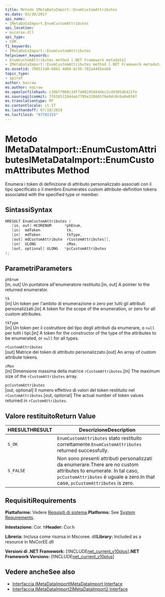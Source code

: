 ```yaml
---
title: Metodo IMetaDataImport::EnumCustomAttributes
ms.date: 03/30/2017
api_name:
- IMetaDataImport.EnumCustomAttributes
api_location:
- mscoree.dll
api_type:
- COM
f1_keywords:
- IMetaDataImport::EnumCustomAttributes
helpviewer_keywords:
- EnumCustomAttributes method [.NET Framework metadata]
- IMetaDataImport::EnumCustomAttributes method [.NET Framework metadata]
ms.assetid: 798513a0-68b1-4d04-bc5b-782a4445ea68
topic_type:
- apiref
author: mairaw
ms.author: mairaw
ms.openlocfilehash: c38b7f060c34f7408195484dec2c49305db422fe
ms.sourcegitcommit: 7f616512044ab7795e32806578e8dc0c6a0e038f
ms.translationtype: MT
ms.contentlocale: it-IT
ms.lasthandoff: 07/10/2019
ms.locfileid: "67781315"
---
```

# <a name="imetadataimportenumcustomattributes-method"></a><span data-ttu-id="1e5df-102">Metodo IMetaDataImport::EnumCustomAttributes</span><span class="sxs-lookup"><span data-stu-id="1e5df-102">IMetaDataImport::EnumCustomAttributes Method</span></span>
<span data-ttu-id="1e5df-103">Enumera i token di definizione di attributo personalizzato associati con il tipo specificato o il membro.</span><span class="sxs-lookup"><span data-stu-id="1e5df-103">Enumerates custom attribute-definition tokens associated with the specified type or member.</span></span>  
  
## <a name="syntax"></a><span data-ttu-id="1e5df-104">Sintassi</span><span class="sxs-lookup"><span data-stu-id="1e5df-104">Syntax</span></span>  
  
```cpp  
HRESULT EnumCustomAttributes (   
   [in, out] HCORENUM      *phEnum,  
   [in]  mdToken            tk,   
   [in]  mdToken            tkType,   
   [out] mdCustomAttribute  rCustomAttributes[],   
   [in]  ULONG              cMax,  
   [out, optional] ULONG   *pcCustomAttributes  
);  
```  
  
## <a name="parameters"></a><span data-ttu-id="1e5df-105">Parametri</span><span class="sxs-lookup"><span data-stu-id="1e5df-105">Parameters</span></span>  
 `phEnum`  
 <span data-ttu-id="1e5df-106">[in, out] Un puntatore all'enumeratore restituito.</span><span class="sxs-lookup"><span data-stu-id="1e5df-106">[in, out] A pointer to the returned enumerator.</span></span>  
  
 `tk`  
 <span data-ttu-id="1e5df-107">[in] Un token per l'ambito di enumerazione o zero per tutti gli attributi personalizzati.</span><span class="sxs-lookup"><span data-stu-id="1e5df-107">[in] A token for the scope of the enumeration, or zero for all custom attributes.</span></span>  
  
 `tkType`  
 <span data-ttu-id="1e5df-108">[in] Un token per il costruttore del tipo degli attributi da enumerare, o `null` per tutti i tipi.</span><span class="sxs-lookup"><span data-stu-id="1e5df-108">[in] A token for the constructor of the type of the attributes to be enumerated, or `null` for all types.</span></span>  
  
 `rCustomAttributes`  
 <span data-ttu-id="1e5df-109">[out] Matrice dei token di attributo personalizzato.</span><span class="sxs-lookup"><span data-stu-id="1e5df-109">[out] An array of custom attribute tokens.</span></span>  
  
 `cMax`  
 <span data-ttu-id="1e5df-110">[in] Dimensione massima della matrice `rCustomAttributes`.</span><span class="sxs-lookup"><span data-stu-id="1e5df-110">[in] The maximum size of the `rCustomAttributes` array.</span></span>  
  
 `pcCustomAttributes`  
 <span data-ttu-id="1e5df-111">[out, optional] Il numero effettivo di valori del token restituito nel `rCustomAttributes`.</span><span class="sxs-lookup"><span data-stu-id="1e5df-111">[out, optional] The actual number of token values returned in `rCustomAttributes`.</span></span>  
  
## <a name="return-value"></a><span data-ttu-id="1e5df-112">Valore restituito</span><span class="sxs-lookup"><span data-stu-id="1e5df-112">Return Value</span></span>  
  
|<span data-ttu-id="1e5df-113">HRESULT</span><span class="sxs-lookup"><span data-stu-id="1e5df-113">HRESULT</span></span>|<span data-ttu-id="1e5df-114">Descrizione</span><span class="sxs-lookup"><span data-stu-id="1e5df-114">Description</span></span>|  
|-------------|-----------------|  
|`S_OK`|<span data-ttu-id="1e5df-115">`EnumCustomAttributes` stato restituito correttamente.</span><span class="sxs-lookup"><span data-stu-id="1e5df-115">`EnumCustomAttributes` returned successfully.</span></span>|  
|`S_FALSE`|<span data-ttu-id="1e5df-116">Non sono presenti attributi personalizzati da enumerare.</span><span class="sxs-lookup"><span data-stu-id="1e5df-116">There are no custom attributes to enumerate.</span></span> <span data-ttu-id="1e5df-117">In tal caso, `pcCustomAttributes` è uguale a zero.</span><span class="sxs-lookup"><span data-stu-id="1e5df-117">In that case, `pcCustomAttributes` is zero.</span></span>|  
  
## <a name="requirements"></a><span data-ttu-id="1e5df-118">Requisiti</span><span class="sxs-lookup"><span data-stu-id="1e5df-118">Requirements</span></span>  
 <span data-ttu-id="1e5df-119">**Piattaforme:** Vedere [Requisiti di sistema](../../../../docs/framework/get-started/system-requirements.md).</span><span class="sxs-lookup"><span data-stu-id="1e5df-119">**Platforms:** See [System Requirements](../../../../docs/framework/get-started/system-requirements.md).</span></span>  
  
 <span data-ttu-id="1e5df-120">**Intestazione:** Cor. h</span><span class="sxs-lookup"><span data-stu-id="1e5df-120">**Header:** Cor.h</span></span>  
  
 <span data-ttu-id="1e5df-121">**Libreria:** Inclusa come risorsa in Mscoree. dll</span><span class="sxs-lookup"><span data-stu-id="1e5df-121">**Library:** Included as a resource in MsCorEE.dll</span></span>  
  
 <span data-ttu-id="1e5df-122">**Versioni di .NET Framework:** [!INCLUDE[net_current_v10plus](../../../../includes/net-current-v10plus-md.md)]</span><span class="sxs-lookup"><span data-stu-id="1e5df-122">**.NET Framework Versions:** [!INCLUDE[net_current_v10plus](../../../../includes/net-current-v10plus-md.md)]</span></span>  
  
## <a name="see-also"></a><span data-ttu-id="1e5df-123">Vedere anche</span><span class="sxs-lookup"><span data-stu-id="1e5df-123">See also</span></span>

- [<span data-ttu-id="1e5df-124">Interfaccia IMetaDataImport</span><span class="sxs-lookup"><span data-stu-id="1e5df-124">IMetaDataImport Interface</span></span>](../../../../docs/framework/unmanaged-api/metadata/imetadataimport-interface.md)
- [<span data-ttu-id="1e5df-125">Interfaccia IMetaDataImport2</span><span class="sxs-lookup"><span data-stu-id="1e5df-125">IMetaDataImport2 Interface</span></span>](../../../../docs/framework/unmanaged-api/metadata/imetadataimport2-interface.md)
